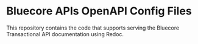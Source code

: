 # Bluecore APIs OpenAPI Config Files

This repository contains the code that supports serving the Bluecore Transactional API documentation using Redoc.
